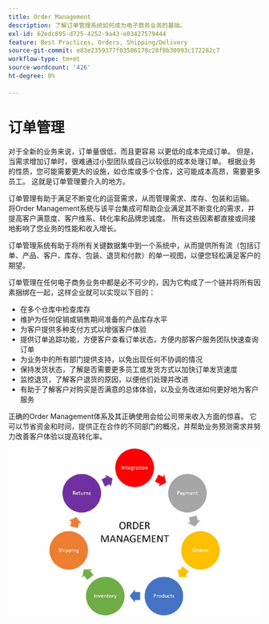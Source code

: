 ```yaml
---
title: Order Management
description: 了解订单管理系统如何成为电子商务业务的基础。
exl-id: 62edc895-d725-4252-9a43-e03427579444
feature: Best Practices, Orders, Shipping/Delivery
source-git-commit: e83e2359377f03506178c28f8b30993c172282c7
workflow-type: tm+mt
source-wordcount: '426'
ht-degree: 0%

---
```


# 订单管理

对于全新的业务来说，订单量很低，而且更容易
以更低的成本完成订单。 但是，当需求增加订单时，很难通过小型团队或自己以较低的成本处理订单。 根据业务的性质，您可能需要更大的设施，如仓库或多个仓库，这可能成本高昂，需要更多员工。 这就是订单管理要介入的地方。

订单管理有助于满足不断变化的运营需求，从而管理需求、库存、包装和运输。 将Order Management系统与该平台集成可帮助企业满足其不断变化的需求，并提高客户满意度、客户维系、转化率和品牌忠诚度。 所有这些因素都直接或间接地影响了您业务的性能和收入增长。

订单管理系统有助于将所有关键数据集中到一个系统中，从而提供所有流（包括订单、产品、客户、库存、包装、退货和付款）的单一视图，以便您轻松满足客户的期望。

订单管理在任何电子商务业务中都是必不可少的，因为它构成了一个链并将所有因素捆绑在一起，这样企业就可以实现以下目的：

- 在多个仓库中检查库存
- 维护为任何促销或销售期间准备的产品库存水平
- 为客户提供多种支付方式以增强客户体验
- 提供订单追踪功能，方便客户查看订单状态，方便内部客户服务团队快速查询订单
- 为业务中的所有部门提供支持，以免出现任何不协调的情况
- 保持发货状态，了解是否需要更多员工或发货方式以加快订单发货速度
- 监控退货，了解客户退货的原因，以便他们处理并改进
- 有助于了解客户对购买是否满意的总体体验，以及业务改进如何更好地为客户服务

正确的Order Management体系及其正确使用会给公司带来收入方面的惊喜。 它可以节省资金和时间，提供正在合作的不同部门的概况，并帮助业务预测需求并努力改善客户体验以提高转化率。

![订单管理流程图](../../assets/playbooks/order-management.png)
